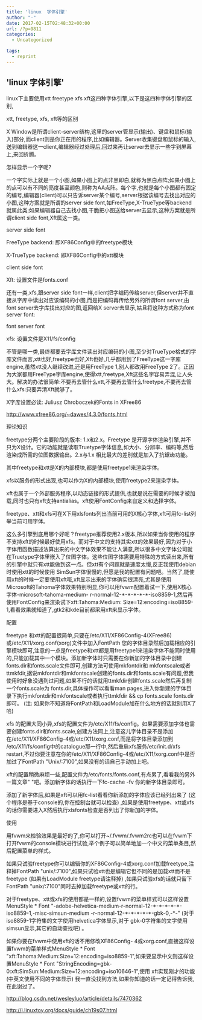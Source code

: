 ```yaml
---
title: 'linux  字体引擎'
author: "-"
date: 2017-02-15T02:48:32+00:00
url: /?p=9811
categories:
  - Uncategorized

tags:
  - reprint
---
```

## 'linux  字体引擎'
linux下主要使用xtt freetype xfs xft这四种字体引擎,以下是这四种字体引擎的区别,
  
xtt, freetype, xfs, xft等的区别
  
X Window是所谓client-server结构,这里的server管显示(输出)、键盘和鼠标(输入)部分,而client则是你正在用的程序,比如编辑器。Server收集键盘和鼠标的输入,送到编辑器这一client,编辑器经过处理后,回过来再让server去显示一些字到屏幕上,来回折腾。
  
怎样显示一个字呢?
  
一个字实际上就是一个小图,如果小图上的点非黑即白,就称为黑白点阵;如果小图上的点可以有不同的亮度甚至颜色,则称为AA点阵。每个字,也就是每个小图都有固定的编号,编辑器(client)可以只告诉server某个编号,server根据该编号去找出对应的小图,这种方案就是所谓的server side font,如FreeType,X-TrueType等backend就属此类;如果编辑器自己去找小图,干脆把小图送给server去显示,这种方案就是所谓client side font,Xft属这一类。
  
server side font
  
FreeType backend: 即XF86Config中的freetype模块
  
X-TrueType backend: 即XF86Config中的xtt模块
  
client side font
  
Xft: 设置文件是fonts.conf
  
还有一类,xfs,跟server side font一样,client把字编码传给server,但server并不直接从字库中读出对应该编码的小图,而是把编码再传给另外的所谓font server,由font server去字库找出对应的图,返回给X server去显示,姑且将这种方式称为font server font:
  
font server font
  
xfs: 设置文件是X11/fs/config
  
不管是哪一类,最终都要去字库文件读出对应编码的小图,至少对TrueType格式的字库文件而言,xtt也好,freetype也好,Xft也好,几乎都用到了FreeType这一字库engine,虽然xtt没人继续改进,还是用FreeType 1,别人都改用FreeType 2了。正因为大家都用FreeType字库engine,使得xtt,freetype,Xft这些名字容易弄混,让人头大。解决的办法很简单:不要再去管什么xtt,不要再去管什么freetype,不要再去管什么xfs:只要弄清Xft就够了。

X字库设置必读: Juliusz Chroboczek的Fonts in XFree86
  
http://www.xfree86.org/~dawes/4.3.0/fonts.html


理论知识
  
freetype分两个主要阶段的版本: 1.x和2.x。Freetype 是开源字体渲染引擎,并不只为X设计。它的功能就是读取Truetype字体信息,如大小、分辨率、编码等,然后渲染成所需的位图数据输出。2.x与1.x 相比最大的差别就是加入了抗锯齿功能。
  
其中freetype和xtt是X的内部模块,都是使用freetype1来渲染字体。
  
xfs以服务的形式出现,也可以作为X的内部模块,使用freetype2来渲染字体。
  
xft也属于一个外部服务程序,以动态链接的形式提供,也就是说在需要的时候才被加载,同时也只有xft支持antialias。xft使用FontConfig来自定义和选择字体。
  
freetype、xtt和xfs可在X下用xlsfonts列出当前可用的X核心字体,xft可用fc-list列举当前可用字体。
  
这么多引擎到底用哪个好呢？freetype推荐使用2.x版本,所以如果当你使用的程序不支持xft的时候最好使用xfs。而对于中文的支持其实xtt的效果最好,因为对于小字体用函数描述法算出来的中文字体效果不能让人满意,所以很多中文字体公司就在Truetype字体里嵌入了位图字体。这些位图字体需要用特殊的方式读出来,所有的引擎中就只有xtt能做到这一点。但xtt有个问题就是速度太慢,反正我使用debian时使用xtt的时候使用 SimSun字体很慢的,但愿是我的配置有问题吧。当然了,能使用xft的时候一定要使用xft哦,xft显示出来的字体确实很漂亮,尤其是使用 Microsoft的Tahoma字体效果特别明显,你可以用fvwm配置着试一下,使用X核心字体-microsoft-tahoma-medium- r-normal-12-\*-\*-\*-\*-*-iso8859-1,然后再使用FontConfig来渲染试下xft:Tahoma:Medium: Size=12:encoding=iso8859-1,看看效果就知道了,gtk2和kde目前都采用xft来显示字体。

配置
  
freetype 和xtt的配置很简单,只要在/etc/X11/XF86Config-4(XFree86)或/etc/X11/xorg.conf(xorg)文件中加入FontPath 您的字体目录然后加载相应的引擎模块即可,注意的一点是freetype和xtt都是用freetype1来渲染字体不能同时使用的,只能加载其中一个模块。添加新字体时只需要在你新加的字体目录中创建fonts.dir和fonts.scale文件即可,创建方法可使用mkfontdir和 mkfontscale或者ttmkfdir,据说mkfontdir和mkfontscale创建的fonts.dir和fonts.scale有问题,但我使用时好象没遇到过问题,如果不行的话就用ttmkfdir创建fonts.scale然后再复制一个fonts.scale为 fonts.dir,具体操作可以看看man pages,进入你新建的字体目录下执行mkfontdir和mkfontscale或者执行ttmkfdir && cp fonts.scale fonts.dir即可。 (注: 如果你不知道将FontPath和LoadModule加在什么地方的话就别用X了哈) 
  
xfs 的配置大同小异,xfs的配置文件为/etc/X11/fs/config。如果需要添加字体也需要创建fonts.dir和fonts.scale,创建方法同上,注意这儿字体目录不是添加在/etc/X11/XF86Config-4或/etc/X11/xorg.conf,而是将字体目录添加到 /etc/X11/fs/config中的catalogue那一行中,然后重启xfs服务/etc/init.d/xfs restart,不过你要注意在你的/etc/X11/XF86Config-4或/etc/X11/xorg.conf中是否加过了FontPath "Unix/:7100",如果没有的话自己手动加上吧。
  
xft的配置稍微麻烦一些,配置文件为/etc/fonts/fonts.conf,有点累了,看看我的另外一篇文章" "吧。添加新字体的话执行一下fc-cache -fv 你的新字体目录即可。
  
添加了新字体后,如果是xft可以用fc-list看看你新添加的字体应该已经列出来了 (这个程序是基于console的,你在控制台就可以检查) ,如果是使用freetype、xtt或xfs的话你需要进入X然后执行xlsfonts检查是否列出了你新加的字体。

使用
  
用fvwm来检验效果是最好的了,你可以打开~/.fvwm/.fvwm2rc也可以在fvwm下打开fvwm的console模块进行试验,举个例子可以简单地加一个中文的菜单条目,然后配置菜单的样式。
  
如果只试验freetype你可以编辑你的XF86Config-4或xorg.conf加载freetype,注释掉FontPath "unix/:7100",如果只试验xtt也是编辑它但不同的是加载xtt而不是freetype (如果有LoadModule freetype请注释掉) ,如果只试验xfs的话就只留下FontPath "unix/:7100"同时去掉加载freetype或xtt的行。
  
对于freetype、xtt或xfs的使用都是一样的,设置fvwm的菜单样式可以这样设置MenuStyle \* Font "-adobe-helvetica-medium-r-normal-12-\*-\*-\*-\*-\*-iso8859-1,-misc-simsun-medium -r-normal-12-\*-\*-\*-\*-\*-gbk-0,-\*-" (对于iso8859-1字符集的文字使用helvetica字体显示,对于 gbk-0字符集的文字使用simsun显示,其它的自动查找吧) 。
  
如果你要在fvwm中使用xft的话不用修改XF86Config- 4或xorg.conf,直接这样设置fvwm的菜单样式MenuStyle \* Font "xft:Tahoma:Medium:Size=12:encoding=iso8859-1",如果要显示中文则这样设置MenuStyle \* Font "StringEncoding=gbk-0:xft:SimSun:Medium:Size=12:encoding=iso10646-1",使用 xft实现刚才的功能 (中英文使用不同的字体显示) 我一直没找到方法,如果你知道的话一定记得告诉我,在此谢过了。

http://blog.csdn.net/wesleyluo/article/details/7470362

http://i.linuxtoy.org/docs/guide/ch19s07.html